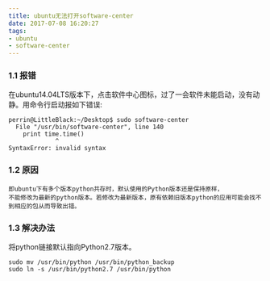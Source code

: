 ```yaml
---
title: ubuntu无法打开software-center
date: 2017-07-08 16:20:27
tags:
- ubuntu
- software-center
---
```

### 1.1 报错

在ubuntu14.04LTS版本下，点击软件中心图标，过了一会软件未能启动，没有动静。用命令行启动报如下错误:
```
perrin@LittleBlack:~/Desktop$ sudo software-center
  File "/usr/bin/software-center", line 140
    print time.time()
             ^
SyntaxError: invalid syntax
```

### 1.2 原因
```
即ubuntu下有多个版本python共存时，默认使用的Python版本还是保持原样，
不能修改为最新的python版本。若修改为最新版本，原有依赖旧版本python的应用可能会找不到相应的包从而导致出错。
```

### 1.3 解决办法
将python链接默认指向Python2.7版本。
```
sudo mv /usr/bin/python /usr/bin/python_backup
sudo ln -s /usr/bin/python2.7 /usr/bin/python
```
<!-- more -->
